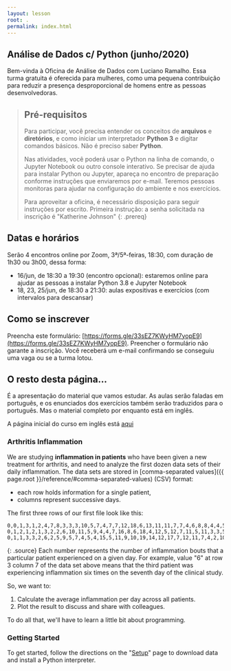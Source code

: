 ```yaml
---
layout: lesson
root: .
permalink: index.html
---
```


## Análise de Dados c/ Python (junho/2020)

Bem-vinda à Oficina de Análise de Dados com Luciano Ramalho.
Essa turma gratuita é oferecida para mulheres, como uma pequena contribuição para reduzir a presença desproporcional de homens entre as pessoas desenvolvedoras.

> ## Pré-requisitos
>
> Para participar, você precisa entender os conceitos de **arquivos** e **diretórios**, e como
> iniciar um interpretador **Python 3** e digitar comandos básicos. Não é preciso saber **Python**.
>
> Nas atividades, você poderá usar o Python na linha de comando, o Jupyter Notebook ou outro console interativo.
> Se precisar de ajuda para instalar Python ou Jupyter,
> apareça no encontro de preparação conforme instruções que enviaremos por e-mail.
> Teremos pessoas monitoras para ajudar na configuração do ambiente e nos exercícios.
>
> Para aproveitar a oficina, é necessário disposição para seguir instruções por escrito.
> Primeira instrução: a senha solicitada na inscrição é "Katherine Johnson"
{: .prereq}

## Datas e horários

Serão 4 encontros online por Zoom, 3ª/5ª-feiras, 18:30, com duração de 1h30 ou 3h00, dessa forma:

* 16/jun, de 18:30 a 19:30 (encontro opcional): estaremos online para ajudar as pessoas a instalar Python 3.8 e Jupyter Notebook
* 18, 23, 25/jun, de 18:30 a 21:30: aulas expositivas e exercícios (com intervalos para descansar) 

## Como se inscrever

Preencha este formulário: [https://forms.gle/33sEZ7KWyHM7yopE9](https://forms.gle/33sEZ7KWyHM7yopE9).
Preencher o formulário não garante a inscrição. Você receberá um e-mail confirmando se conseguiu uma vaga ou se a turma lotou.

## O resto desta página...

É a apresentação do material que vamos estudar.
As aulas serão faladas em português, e os enunciados dos exercícios também serão traduzidos para o português.
Mas o material completo por enquanto está em inglês.

A página inicial do curso em inglês está [aqui](index-en.md)

### Arthritis Inflammation
We are studying **inflammation in patients** who have been given a new treatment for arthritis, and
need to analyze the first dozen data sets of their daily inflammation. The data sets are stored in
[comma-separated values]({{ page.root }}/reference/#comma-separated-values) (CSV) format:

- each row holds information for a single patient,
- columns represent successive days.

The first three rows of our first file look like this:
~~~
0,0,1,3,1,2,4,7,8,3,3,3,10,5,7,4,7,7,12,18,6,13,11,11,7,7,4,6,8,8,4,4,5,7,3,4,2,3,0,0
0,1,2,1,2,1,3,2,2,6,10,11,5,9,4,4,7,16,8,6,18,4,12,5,12,7,11,5,11,3,3,5,4,4,5,5,1,1,0,1
0,1,1,3,3,2,6,2,5,9,5,7,4,5,4,15,5,11,9,10,19,14,12,17,7,12,11,7,4,2,10,5,4,2,2,3,2,2,1,1
~~~
{: .source}
Each number represents the number of inflammation bouts that a particular patient experienced on a
given day. For example, value "6" at row 3 column 7 of the data set above means that the third
patient was experiencing inflammation six times on the seventh day of the clinical study.

So, we want to:

1. Calculate the average inflammation per day across all patients.
2. Plot the result to discuss and share with colleagues.

To do all that, we'll have to learn a little bit about programming.


### Getting Started
To get started, follow the directions on the "[Setup](setup/)" page to download data
and install a Python interpreter.
